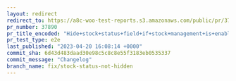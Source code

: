 ```yaml
---
layout: redirect
redirect_to: https://a8c-woo-test-reports.s3.amazonaws.com/public/pr/37890/e2e/index.html
pr_number: 37890
pr_title_encoded: "Hide+stock+status+field+if+stock+management+is+enabled"
pr_test_type: e2e
last_published: "2023-04-20 16:08:14 +0000"
commit_sha: 6d43d483daad30e98c5c8c8e55f3183eb0535337
commit_message: "Changelog"
branch_name: fix/stock-status-not-hidden
---
```

